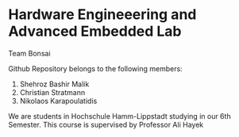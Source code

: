 # Hardware Engineeering and Advanced Embedded Lab

Team Bonsai

Github Repository belongs to the following members:
1) Shehroz Bashir Malik
2) Christian Stratmann
3) Nikolaos Karapoulatidis

We are students in Hochschule Hamm-Lippstadt studying in our 6th Semester. This course is supervised by Professor Ali Hayek
